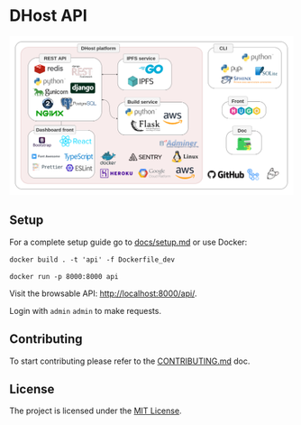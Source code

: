 # DHost API

![infra](docs/dhost_infra.png)

## Setup

For a complete setup guide go to [docs/setup.md](./docs/setup.md) or use Docker:

```
docker build . -t 'api' -f Dockerfile_dev
```

```
docker run -p 8000:8000 api
```

Visit the browsable API: [http://localhost:8000/api/](http://localhost:8000/api/).

Login with `admin` `admin` to make requests.

## Contributing

To start contributing please refer to the [CONTRIBUTING.md](./CONTRIBUTING.md) doc.

## License

The project is licensed under the [MIT License](./LICENSE).

